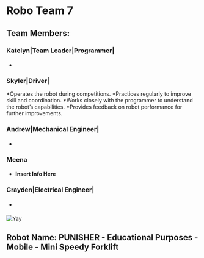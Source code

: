 # **Robo Team 7**

## Team Members:
### Katelyn|Team Leader|Programmer|
* #### 
### Skyler|Driver|
*Operates the robot during competitions.
*Practices regularly to improve skill and coordination.
*Works closely with the programmer to understand the robot’s capabilities.
*Provides feedback on robot performance for further improvements.
### Andrew|Mechanical Engineer|
* #### 
### Meena
* #### Insert Info Here
### Grayden|Electrical Engineer|
* #### 

![Yay](https://assets.stickpng.com/images/580b57fbd9996e24bc43bdfa.png)

## Robot Name: PUNISHER - Educational Purposes - Mobile - Mini Speedy Forklift
